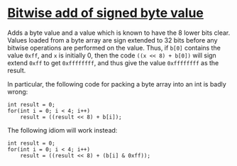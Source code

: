 # [Bitwise add of signed byte value](https://spotbugs.readthedocs.io/en/latest/bugDescriptions.html#BIT_ADD_OF_SIGNED_BYTE)

 Adds a byte value and a value which is known to have the 8 lower bits clear.
Values loaded from a byte array are sign extended to 32 bits
before any bitwise operations are performed on the value.
Thus, if `b[0]` contains the value `0xff`, and
`x` is initially 0, then the code
`((x << 8) + b[0])`  will sign extend `0xff`
to get `0xffffffff`, and thus give the value
`0xffffffff` as the result.

In particular, the following code for packing a byte array into an int is badly wrong: 

    int result = 0;
    for(int i = 0; i < 4; i++)
        result = ((result << 8) + b[i]);

The following idiom will work instead: 

    int result = 0;
    for(int i = 0; i < 4; i++)
        result = ((result << 8) + (b[i] & 0xff));
